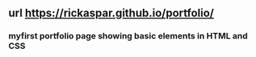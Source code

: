 ## url https://rickaspar.github.io/portfolio/
### myfirst portfolio page showing basic elements in HTML and CSS
